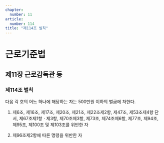 ```yaml
---
chapter:
  number: 11
article:
  number: 114
title: "제114조 벌칙"
---
```

# 근로기준법

## 제11장 근로감독관 등

### 제114조 벌칙

다음 각 호의 어느 하나에 해당하는 자는 500만원 이하의 벌금에 처한다.

1. 제6조, 제16조, 제17조, 제20조, 제21조, 제22조제2항, 제47조, 제53조제4항 단서, 제67조제1항ㆍ제3항, 제70조제3항, 제73조, 제74조제6항, 제77조, 제94조, 제95조, 제100조 및 제103조를 위반한 자

2. 제96조제2항에 따른 명령을 위반한 자
